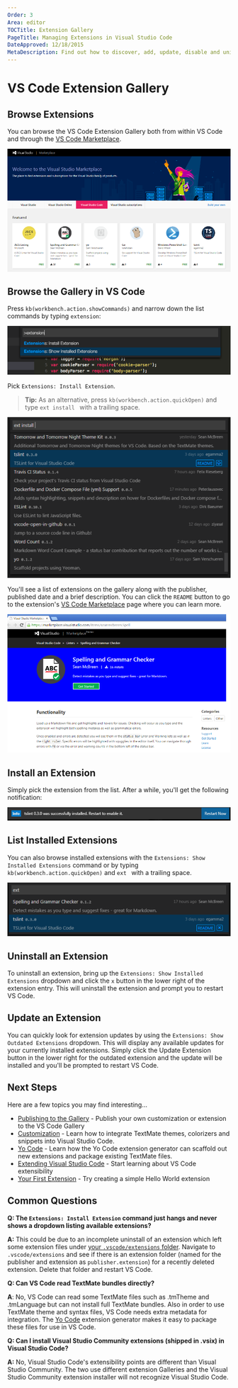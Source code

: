 ```yaml
---
Order: 3
Area: editor
TOCTitle: Extension Gallery
PageTitle: Managing Extensions in Visual Studio Code
DateApproved: 12/18/2015
MetaDescription: Find out how to discover, add, update, disable and uninstall Visual Studio Code extensions (plug-ins) through the Extension Gallery.
---
```


# VS Code Extension Gallery

## Browse Extensions

You can browse the VS Code Extension Gallery both from within VS Code and through the [VS Code Marketplace](http://marketplace.visualstudio.com/#VSCode).

![marketplace](images/extension-gallery/marketplace.png) 

## Browse the Gallery in VS Code

Press `kb(workbench.action.showCommands)` and narrow down the list commands by typing `extension`:

![F1 Extensions](images/extension-gallery/f1extensions.png)

Pick `Extensions: Install Extension`.

> **Tip:** As an alternative, press `kb(workbench.action.quickOpen)` and type `ext install ` with a trailing space.

![ext install](images/extension-gallery/ext-install.png)

You'll see a list of extensions on the gallery along with the publisher, published date and a brief description.  You can click the `README` button to go to the extension's [VS Code Marketplace](http://marketplace.visualstudio.com/#VSCode) page where you can learn more.

![marketplace readme](images/extension-gallery/marketplace-readme.png)

## Install an Extension

Simply pick the extension from the list. After a while, you'll get the following notification:

![installed](images/extension-gallery/installed.png)

## List Installed Extensions

You can also browse installed extensions with the `Extensions: Show Installed Extensions` command or by typing `kb(workbench.action.quickOpen)` and `ext ` with a trailing space.

![installed extensions](images/extension-gallery/installed-extensions.png)

## Uninstall an Extension

To uninstall an extension, bring up the `Extensions: Show Installed Extensions` dropdown and click the `x` button in the lower right of the extension entry. This will uninstall the extension and prompt you to restart VS Code.

## Update an Extension

You can quickly look for extension updates by using the `Extensions: Show Outdated Extensions` dropdown.  This will display any available updates for your currently installed extensions. Simply click the Update Extension button in the lower right for the outdated extension and the update will be installed and you'll be prompted to restart VS Code.

## Next Steps
Here are a few topics you may find interesting...

* [Publishing to the Gallery](/docs/tools/vscecli.md) - Publish your own customization or extension to the VS Code Gallery
* [Customization](/docs/customization/overview.md) - Learn how to integrate TextMate themes, colorizers and snippets into Visual Studio Code.
* [Yo Code](/docs/tools/yocode.md) - Learn how the Yo Code extension generator can scaffold out new extensions and package existing TextMate files.
* [Extending Visual Studio Code](/docs/extensions/overview.md) - Start learning about VS Code extensibility
* [Your First Extension](/docs/extensions/example-hello-world.md) - Try creating a simple Hello World extension

## Common Questions

**Q: The `Extensions: Install Extension` command just hangs and never shows a dropdown listing available extensions?**

**A:** This could be due to an incomplete uninstall of an extension which left some extension files under [your `.vscode/extensions` folder](/docs/extensions/install-extension.md#your-extensions-folder).  Navigate to `.vscode/extensions` and see if there is an extension folder (named for the publisher and extension as `publisher.extension`) for a recently deleted extension.  Delete that folder and restart VS Code.  

**Q: Can VS Code read TextMate bundles directly?**

**A**: No, VS Code can read some TextMate files such as .tmTheme and .tmLanguage but can not install full TextMate bundles. Also in order to use TextMate theme and syntax files, VS Code needs extra metadata for integration.  The [Yo Code](/docs/tools/yocode.md) extension generator makes it easy to package these files for use in VS Code.

**Q: Can I install Visual Studio Community extensions (shipped in .vsix) in Visual Studio Code?**

**A:** No, Visual Studio Code's extensibility points are different than Visual Studio Community.  The two use different extension Galleries and the Visual Studio Community extension installer will not recognize Visual Studio Code.


